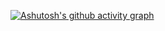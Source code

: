 [![Ashutosh's github activity graph](https://activity-graph.herokuapp.com/graph?username=FlameFate&bg_color=050505&color=e4ecea&line=9fa39f&point=f3eff6&area=true&hide_border=true)](https://github.com/ashutosh00710/github-readme-activity-graph)
<!--[![GitHub Streak](http://github-readme-streak-stats.herokuapp.com?user=FlameFate&theme=dark&hide_border=true&date_format=j%20M%5B%20Y%5D)](https://git.io/streak-stats)-->



